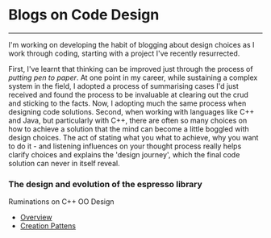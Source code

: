 # Blogs on Code Design
***
I'm working on developing the habit of blogging about design choices as I work through coding, starting with a project I've recently resurrected. 

First, I've learnt that thinking can be improved just through the process of _putting pen to paper_. At one point in my career, while sustaining a complex system in the field, I adopted a process of summarising cases I'd just received and found the process to be invaluable at clearing out the crud and sticking to the facts. Now, I adopting much the same process when designing code solutions. Second, when working with languages like C++ and Java, but particularly with C++, there are often so many choices on how to achieve a solution that the mind can become a little boggled with design choices. The act of stating what you what to achieve, why you want to do it - and listening influences on your thought process really helps clarify choices and explains the 'design journey', which the final code solution can never in itself reveal. 


### The design and evolution of the espresso library
Ruminations on C++ OO Design
* [Overview](https://github.com/donnachaforde/espresso/blob/master/docs/Blog.md)  
* [Creation Pattens](https://github.com/donnachaforde/espresso/blob/master/docs/Blog-Construction.md)



